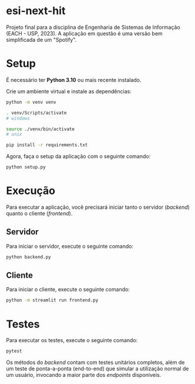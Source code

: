 # esi-next-hit

Projeto final para a disciplina de Engenharia de Sistemas de Informação (EACH - USP, 2023). A aplicação em questão é uma versão bem simplificada de um "Spotify".

# Setup

É necessário ter **Python 3.10** ou mais recente instalado.

Crie um ambiente virtual e instale as dependências:

```bash
python -m venv venv
```

```bash
. venv/Scripts/activate
# windows
```

```bash
source ./venv/bin/activate
# unix
```

```bash
pip install -r requirements.txt
```

Agora, faça o setup da aplicação com o seguinte comando:

```bash
python setup.py
```

# Execução

Para executar a aplicação, você precisará iniciar tanto o servidor (_backend_) quanto o cliente (_frontend_).

## Servidor

Para iniciar o servidor, execute o seguinte comando:

```bash
python backend.py
```

## Cliente

Para iniciar o cliente, execute o seguinte comando:

```bash
python -m streamlit run frontend.py
```

# Testes

Para executar os testes, execute o seguinte comando:

```bash
pytest
```

Os métodos do _backend_ contam com testes unitários completos, além de um teste de ponta-a-ponta (end-to-end) que simular a utilização normal de um usuário, invocando a maior parte dos _endpoints_ disponíveis.